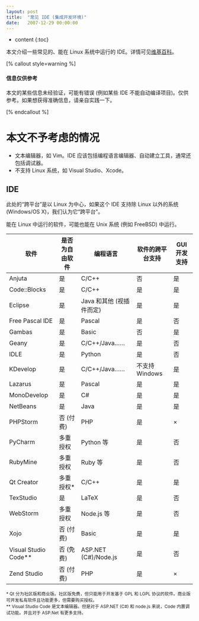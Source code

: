 ```yaml
---
layout: post
title:  "常见 IDE (集成开发环境)"
date:   2007-12-29 00:00:00
---
```

* content
{:toc}

本文介绍一些常见的、能在 Linux 系统中运行的 IDE。详情可见[维基百科](https://en.wikipedia.org/wiki/Comparison_of_integrated_development_environments)。

[% callout style=warning %]

#### 信息仅供参考

本文的某些信息未经验证，可能有错误 (例如某些 IDE 不能自动编译项目)。仅供参考。如果想获得准确信息，请亲自实践一下。

[% endcallout %]

# 本文不予考虑的情况

* 文本编辑器，如 Vim。IDE 应该包括编程语言编辑器、自动建立工具，通常还包括调试器。
* 不支持 Linux 系统，如 Visual Studio、Xcode。

## IDE

此处的“跨平台”是以 Linux 为中心，如果这个 IDE 支持除 Linux 以外的系统 (Windows/OS X)，我们认为它“跨平台”。

能在 Linux 中运行的软件，可能也能在 Unix 系统 (例如 FreeBSD) 中运行。

软件              | 是否为自由软件 | 编程语言                | 软件的跨平台支持 | GUI 开发支持
-----------------|--------------|------------------------|---------------|-------------
Anjuta           | 是           | C/C++                  | 否             | 是
Code::Blocks     | 是           | C/C++                  | 是             | 是
Eclipse          | 是           | Java 和其他 (视插件而定)  | 是            | 是
Free Pascal IDE  | 是           | Pascal                 | 是             | 否
Gambas           | 是           | Basic                  | 否             | 是
Geany            | 是           | C/C++/Java……           | 是             | 否
IDLE             | 是           | Python                 | 是             | 否
KDevelop         | 是           | C/C++/Java……           | 不支持 Windows | 是
Lazarus          | 是           | Pascal                 | 是             | 是
MonoDevelop      | 是           | C#                     | 是             | 是
NetBeans         | 是           | Java                   | 是             | 是
PHPStorm         | 否 (付费)     | PHP                    | 是             | ×
PyCharm          | 多重授权      | Python 等              | 是             | 否
RubyMine         | 多重授权      | Ruby 等                | 是             | 否
Qt Creator       | 多重授权*     | C/C++                  | 是             | 是
TexStudio        | 是           | LaTeX                  | 是             | 否
WebStorm         | 多重授权      | Node.js 等              | 是             | 否
Xojo             | 否 (付费)     | Basic                  | 是             | 是
Visual Studio Code** | 否 (免费) | ASP.NET (C#)/Node.js   | 是             | 否
Zend Studio      | 否 (付费)     | PHP                    | 是             | ×

<small>
* Qt 分为社区版和商业版。社区版免费，但只能用于开发基于 GPL 和 LGPL 协议的软件。商业版可开发私有软件且功能更多，但需要购买授权。<br>
** Visual Studio Code 是文本编辑器。但是对于 ASP.NET (C#) 和 node.js 来说，Code 内置调试功能。并且对于 ASP.Net 有更多支持。
</small>
